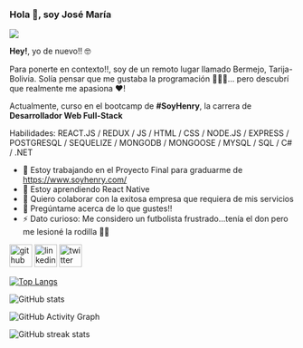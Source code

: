 ### Hola 👋, soy José María
![](https://media.giphy.com/media/XH9wwXfUXu91wAJwN5/giphy.gif)

**Hey!**, yo de nuevo!! 🤓

Para ponerte en contexto!!, soy de un remoto lugar llamado Bermejo, Tarija-Bolivia. Solía pensar que me gustaba la programación 👨🏻‍💻... pero descubrí que realmente me apasiona ❤️!

Actualmente, curso en el bootcamp de **#SoyHenry**, la carrera de **Desarrollador Web Full-Stack** 

Habilidades: REACT.JS / REDUX / JS / HTML / CSS / NODE.JS / EXPRESS / POSTGRESQL / SEQUELIZE / MONGODB / MONGOOSE / MYSQL / SQL / C# / .NET 

- 🔭 Estoy trabajando en el Proyecto Final para graduarme de https://www.soyhenry.com/ 
- 🌱 Estoy aprendiendo React Native 
- 👯 Quiero colaborar con la exitosa empresa que requiera de mis servicios 
- 💬 Pregúntame acerca de lo que gustes!!  
- ⚡ Dato curioso: Me considero un futbolista frustrado...tenía el don pero me lesioné la rodilla 🙊😅 


[<img src='https://cdn.jsdelivr.net/npm/simple-icons@3.0.1/icons/github.svg' alt='github' height='40'>](https://github.com/cheyodevfarm)  [<img src='https://cdn.jsdelivr.net/npm/simple-icons@3.0.1/icons/linkedin.svg' alt='linkedin' height='40'>](https://www.linkedin.com/in/josemaria-marquez/)  [<img src='https://cdn.jsdelivr.net/npm/simple-icons@3.0.1/icons/twitter.svg' alt='twitter' height='40'>](https://twitter.com/@JoseMaria_Dev)  

[![Top Langs](https://github-readme-stats.vercel.app/api/top-langs/?username=cheyodevfarm)](https://github.com/anuraghazra/github-readme-stats)

![GitHub stats](https://github-readme-stats.vercel.app/api?username=cheyodevfarm&show_icons=true&count_private=true)  

![GitHub Activity Graph](https://activity-graph.herokuapp.com/graph?username=cheyodevfarm)  

![GitHub streak stats](https://github-readme-streak-stats.herokuapp.com/?user=cheyodevfarm)  



<!--
**cheyodevfarm/cheyodevfarm** is a ✨ _special_ ✨ repository because its `README.md` (this file) appears on your GitHub profile.

Here are some ideas to get you started:

- 🔭 I’m currently working on ...
- 🌱 I’m currently learning ...
- 👯 I’m looking to collaborate on ...
- 🤔 I’m looking for help with ...
- 💬 Ask me about ...
- 📫 How to reach me: ...
- 😄 Pronouns: ...
- ⚡ Fun fact: ...
-->
